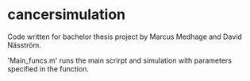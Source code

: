 # cancersimulation
Code written for bachelor thesis project by Marcus Medhage and David Näsström.

'Main_funcs.m' runs the main scrirpt and simulation with parameters specified in the function. 

